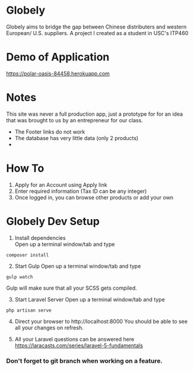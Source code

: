 # Globely 

Globely aims to bridge the gap between Chinese distributers and western European/ U.S. suppliers. A project I created as a student in USC's ITP460

# Demo of Application 

https://polar-oasis-84458.herokuapp.com

# Notes 

This site was never a full production app, just a prototype for for an idea that was brought to us by an entrepreneur for our class. 

* The Footer links do not work
* The database has very little data (only 2 products)
* 

# How To

1. Apply for an Account using Apply link 
2. Enter required information (Tax ID can be any integer)
3. Once logged in, you can browse other products or add your own

# Globely Dev Setup

1. Install dependencies  
  Open up a terminal window/tab and type

  ```
  composer install
  ```


2. Start Gulp
  Open up a terminal window/tab and type

  ```
  gulp watch
  ```

  Gulp will make sure that all your SCSS gets compiled.

3. Start Laravel Server
  Open up a terminal window/tab and type
  
  ```
  php artisan serve
  ```
4. Direct your browser to http://localhost:8000
  You should be able to see all your changes on refresh.

5. All your Laravel questions can be answered here https://laracasts.com/series/laravel-5-fundamentals

### Don't forget to git branch when working on a feature.

